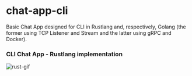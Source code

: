# chat-app-cli
Basic Chat App designed for CLI in Rustlang and, respectively, Golang (the former using TCP Listener and Stream and the latter using gRPC and Docker).


### CLI Chat App - Rustlang implementation
![rust-gif](https://im2.ezgif.com/tmp/ezgif-2-528c0c4e417a.gif)
